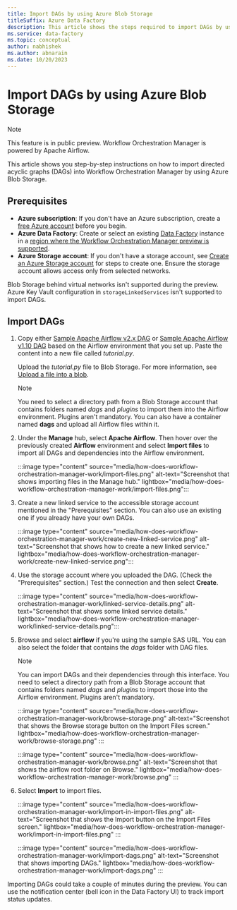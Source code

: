 ```yaml
---
title: Import DAGs by using Azure Blob Storage
titleSuffix: Azure Data Factory
description: This article shows the steps required to import DAGs by using Azure Blob Storage.
ms.service: data-factory
ms.topic: conceptual
author: nabhishek
ms.author: abnarain
ms.date: 10/20/2023
---
```


# Import DAGs by using Azure Blob Storage

> [!NOTE]
> This feature is in public preview. Workflow Orchestration Manager is powered by Apache Airflow.

This article shows you step-by-step instructions on how to import directed acyclic graphs (DAGs) into Workflow Orchestration Manager by using Azure Blob Storage.

## Prerequisites

- **Azure subscription**: If you don't have an Azure subscription, create a [free Azure account](https://azure.microsoft.com/free/) before you begin.
- **Azure Data Factory**: Create or select an existing [Data Factory](https://azure.microsoft.com/products/data-factory#get-started) instance in a [region where the Workflow Orchestration Manager preview is supported](concepts-workflow-orchestration-manager.md#region-availability-public-preview).
- **Azure Storage account**: If you don't have a storage account, see [Create an Azure Storage account](/azure/storage/common/storage-account-create?tabs=azure-portal) for steps to create one. Ensure the storage account allows access only from selected networks.

Blob Storage behind virtual networks isn't supported during the preview. Azure Key Vault configuration in `storageLinkedServices` isn't supported to import DAGs.

## Import DAGs

1. Copy either [Sample Apache Airflow v2.x DAG](https://airflow.apache.org/docs/apache-airflow/stable/tutorial/fundamentals.html) or [Sample Apache Airflow v1.10 DAG](https://airflow.apache.org/docs/apache-airflow/1.10.11/_modules/airflow/example_dags/tutorial.html) based on the Airflow environment that you set up. Paste the content into a new file called *tutorial.py*.

   Upload the *tutorial.py* file to Blob Storage. For more information, see [Upload a file into a blob](../storage/blobs/storage-quickstart-blobs-portal.md).

   > [!NOTE]
   > You need to select a directory path from a Blob Storage account that contains folders named *dags* and *plugins* to import them into the Airflow environment. Plugins aren't mandatory. You can also have a container named **dags** and upload all Airflow files within it.

1. Under the **Manage** hub, select **Apache Airflow**. Then hover over the previously created **Airflow** environment and select **Import files** to import all DAGs and dependencies into the Airflow environment.

   :::image type="content" source="media/how-does-workflow-orchestration-manager-work/import-files.png" alt-text="Screenshot that shows importing files in the Manage hub." lightbox="media/how-does-workflow-orchestration-manager-work/import-files.png":::

1. Create a new linked service to the accessible storage account mentioned in the "Prerequisites" section. You can also use an existing one if you already have your own DAGs.

   :::image type="content" source="media/how-does-workflow-orchestration-manager-work/create-new-linked-service.png" alt-text="Screenshot that shows how to create a new linked service." lightbox="media/how-does-workflow-orchestration-manager-work/create-new-linked-service.png":::

1. Use the storage account where you uploaded the DAG. (Check the "Prerequisites" section.) Test the connection and then select **Create**.

   :::image type="content" source="media/how-does-workflow-orchestration-manager-work/linked-service-details.png" alt-text="Screenshot that shows some linked service details." lightbox="media/how-does-workflow-orchestration-manager-work/linked-service-details.png":::

1. Browse and select **airflow** if you're using the sample SAS URL. You can also select the folder that contains the *dags* folder with DAG files.

   > [!NOTE]
   > You can import DAGs and their dependencies through this interface. You need to select a directory path from a Blob Storage account that contains folders named *dags* and *plugins* to import those into the Airflow environment. Plugins aren't mandatory.

   :::image type="content" source="media/how-does-workflow-orchestration-manager-work/browse-storage.png" alt-text="Screenshot that shows the Browse storage button on the Import Files screen." lightbox="media/how-does-workflow-orchestration-manager-work/browse-storage.png" :::

   :::image type="content" source="media/how-does-workflow-orchestration-manager-work/browse.png" alt-text="Screenshot that shows the airflow root folder on Browse." lightbox="media/how-does-workflow-orchestration-manager-work/browse.png" :::

1. Select **Import** to import files.

   :::image type="content" source="media/how-does-workflow-orchestration-manager-work/import-in-import-files.png" alt-text="Screenshot that shows the Import button on the Import Files screen." lightbox="media/how-does-workflow-orchestration-manager-work/import-in-import-files.png" :::

   :::image type="content" source="media/how-does-workflow-orchestration-manager-work/import-dags.png" alt-text="Screenshot that shows importing DAGs." lightbox="media/how-does-workflow-orchestration-manager-work/import-dags.png" :::

Importing DAGs could take a couple of minutes during the preview. You can use the notification center (bell icon in the Data Factory UI) to track import status updates.
